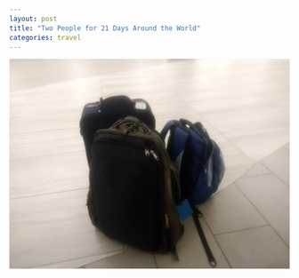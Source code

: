 ```yaml
---
layout: post
title: "Two People for 21 Days Around the World"
categories: travel
---
```


![Nepal Luggage](/assets/nepal-luggage.jpg)
